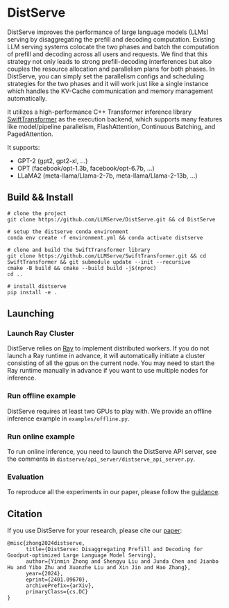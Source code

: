 # DistServe

DistServe improves the performance of large language models (LLMs) serving by disaggregating the prefill and decoding
computation. Existing LLM serving systems colocate the two
phases and batch the computation of prefill and decoding
across all users and requests. We find that this strategy not
only leads to strong prefill-decoding interferences but also
couples the resource allocation and parallelism plans for both
phases. In DistServe, you can simply set the parallelism configs and scheduling strategies for the two phases and it will work just like a single instance which handles the KV-Cache communication and memory management automatically. 

It utilizes a high-performance C++ Transformer inference library [SwiftTransformer](https://github.com/LLMServe/SwiftTransformer) as the execution backend, which supports many features like model/pipeline parallelism, FlashAttention, Continuous Batching, and PagedAttention.

It supports:
- GPT-2 (gpt2, gpt2-xl, ...)
- OPT (facebook/opt-1.3b, facebook/opt-6.7b, ...)
- LLaMA2 (meta-llama/Llama-2-7b, meta-llama/Llama-2-13b, ...)

## Build && Install
```shell
# clone the project
git clone https://github.com/LLMServe/DistServe.git && cd DistServe

# setup the distserve conda environment
conda env create -f environment.yml && conda activate distserve

# clone and build the SwiftTransformer library  
git clone https://github.com/LLMServe/SwiftTransformer.git && cd SwiftTransformer && git submodule update --init --recursive
cmake -B build && cmake --build build -j$(nproc)
cd ..

# install distserve
pip install -e .
```

## Launching

### Launch Ray Cluster

DistServe relies on [Ray](https://ray.io) to implement distributed workers. If you do not launch a Ray runtime in advance, it will automatically initiate a cluster consisting of all the gpus on the current node. You may need to start the Ray runtime manually in advance if you want to use multiple nodes for inference.

### Run offline example

DistServe requires at least two GPUs to play with. We provide an offline inference example in `examples/offline.py`.

### Run online example

To run online inference, you need to launch the DistServe API server, see the comments in `distserve/api_server/distserve_api_server.py`.

### Evaluation

To reproduce all the experiments in our paper, please follow the [guidance](./evaluation/README.md).

## Citation
If you use DistServe for your research, please cite our [paper](https://arxiv.org/abs/2401.09670):
```
@misc{zhong2024distserve,
      title={DistServe: Disaggregating Prefill and Decoding for Goodput-optimized Large Language Model Serving}, 
      author={Yinmin Zhong and Shengyu Liu and Junda Chen and Jianbo Hu and Yibo Zhu and Xuanzhe Liu and Xin Jin and Hao Zhang},
      year={2024},
      eprint={2401.09670},
      archivePrefix={arXiv},
      primaryClass={cs.DC}
}
```
